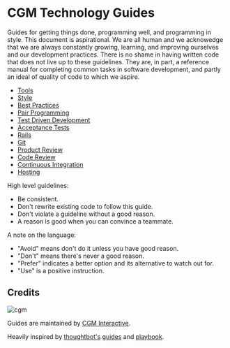 CGM Technology Guides
=====================

Guides for getting things done, programming well, and programming in style. This document is aspirational. We are all human and we acknowedge that we are always constantly growing, learning, and improving ourselves and our development practices. There is no shame in having written code that does not live up to these guidelines. They are, in part, a reference manual for completing common tasks in software development, and partly an ideal of quality of code to which we aspire.

* [Tools](./tools.md)
* [Style](./style-guide.md)
* [Best Practices](./best-practices.md)
* [Pair Programming](/pair-programming.md)
* [Test Driven Development](/test-driven-development.md)
* [Acceptance Tests](/acceptance-tests.md)
* [Rails](/rails.md)
* [Git](/git.md)
* [Product Review](./product-review.md)
* [Code Review](./code-review.md)
* [Continuous Integration](/continuous-integration.md)
* [Hosting](/hosting.md)

High level guidelines:

* Be consistent.
* Don't rewrite existing code to follow this guide.
* Don't violate a guideline without a good reason.
* A reason is good when you can convince a teammate.

A note on the language:

* "Avoid" means don't do it unless you have good reason.
* "Don't" means there's never a good reason.
* "Prefer" indicates a better option and its alternative to watch out for.
* "Use" is a positive instruction.

Credits
-------

![cgm](https://avatars1.githubusercontent.com/u/10520654?v=4&s=200)

Guides are maintained by [CGM Interactive](http://cgminteractive.com/).

Heavily inspired by [thoughtbot's](https://thoughtbot.com/) [guides](https://github.com/thoughtbot/guides) and [playbook](https://thoughtbot.com/playbook).